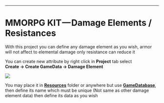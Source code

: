 * * *

MMORPG KIT — **Damage Elements / Resistances**
==============================================

With this project you can define any damage element as you wish, armor will not affect to elemental damage only resistance can reduce it

You can create new attribute by right click in **Project** tab select   
**Create → Create GameData → Damage Element**

![](https://cdn-images-1.medium.com/max/1600/0*V6Cxx16apuAJqsmP)

You may place it in [**Resources**](https://docs.unity3d.com/Manual/LoadingResourcesatRuntime.html)  folder or anywhere but use [**GameDatabase**](https://medium.com/suriyun-production/mmorpg-kit-game-database-ce081169f097), then define its name which must be unique (Not same as other damage element data) then define its data as you wish